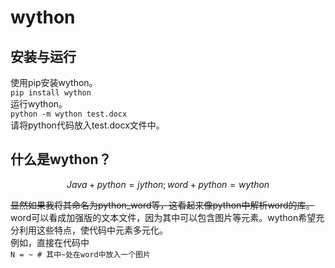 # wython

## 安装与运行

使用pip安装wython。  
`pip install wython`  
运行wython。  
`python -m wython test.docx`  
请将python代码放入test.docx文件中。

## 什么是wython？

$$Java + python = jython  ;  word + python = wython$$  

~~显然如果我将其命名为python_word等，这看起来像python中解析word的库。~~  
word可以看成加强版的文本文件，因为其中可以包含图片等元素。wython希望充分利用这些特点，使代码中元素多元化。  
例如，直接在代码中  
`N = ~ # 其中~处在word中放入一个图片`  

